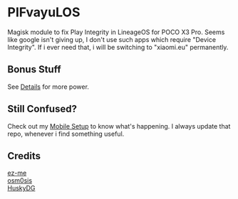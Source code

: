 # PIFvayuLOS
Magisk module to fix Play Integrity in LineageOS for POCO X3 Pro. Seems like google isn't giving up, I don't use such apps which require "Device Integrity". If i ever need that, i will be switching to "xiaomi.eu" permanently.

## Bonus Stuff
See [Details](Details.md) for more power.

## Still Confused?
Check out my [Mobile Setup](https://github.com/ToucH9000/Mobile-Specification) to know what's happening. I always update that repo, whenever i find something useful.

## Credits
[ez-me](https://github.com/ez-me)<br>
[osm0sis](https://github.com/osm0sis)<br>
[HuskyDG](https://github.com/HuskyDG)
